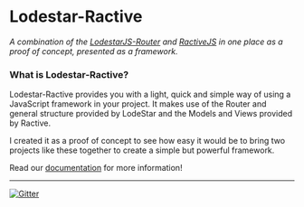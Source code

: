 Lodestar-Ractive
==
_A combination of the [LodestarJS-Router](https://github.com/lodestarjs/lodestar-router) and [RactiveJS](https://github.com/ractivejs/ractive) in one place as a proof of concept, presented as a framework._

### What is Lodestar-Ractive?

Lodestar-Ractive provides you with a light, quick and simple way of using a JavaScript framework in your project. It makes use of the Router and general structure provided by LodeStar and the Models and Views provided by Ractive.

I created it as a proof of concept to see how easy it would be to bring two projects like these together to create a simple but powerful framework.

Read our [documentation](https://github.com/lodestarjs/lodestar-ractive/wiki) for more information!

***

[![Gitter](https://badges.gitter.im/lodestarjs/lodestar-ractive.svg)](https://gitter.im/lodestarjs/lodestar-ractive?utm_source=badge&utm_medium=badge&utm_campaign=pr-badge)
